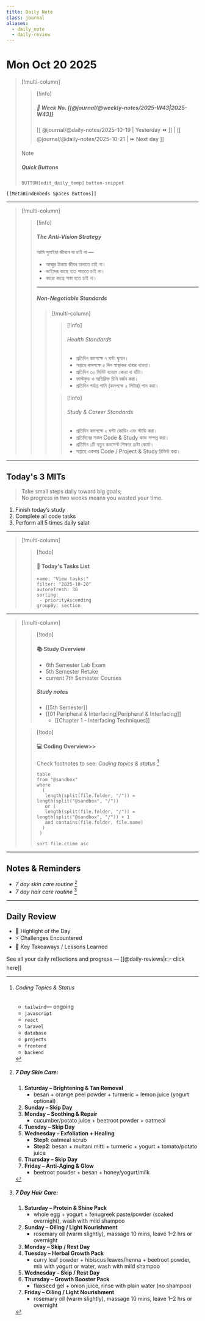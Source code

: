 ```yaml
---
title: Daily Note
class: journal
aliases:
  - daily_note
  - daily-review
---
```


# Mon Oct 20 2025

> [!multi-column]
> 
>> [!info] 
>> ##### 📅 Week No. [[@journal/@weekly-notes/2025-W43|2025-W43]]  
>> [[ @journal/@daily-notes/2025-10-19 | Yesterday ⏪ ]] | [[ @journal/@daily-notes/2025-10-21 | ⏩ Next day ]]
>
>> [!note]
>> ##### Quick Buttons
>> `BUTTON[edit_daily_temp]` `button-snippet`

```meta-bind-embed
[[MetaBindEmbeds Spaces Buttons]]
```

---

> [!multi-column]
> 
>> [!info]
>> ##### The Anti-Vision Strategy
>> আমি সুমাইয়া জীবনে যা চাই না —
>> - আব্বুর টাকায় জীবন চালাতে চাই না।
>> - ভাইদের কাছে হাত পাততে চাই না।
>> - কারো কাছে সস্তা হতে চাই না।
>> ---
>>
>> ##### Non-Negotiable Standards
>> 
>>> [!multi-column]  
>>> 
>>>> [!info]
>>>> ###### Health Standards
>>>> - প্রতিদিন কমপক্ষে ৭ ঘণ্টা ঘুমান।    
>>>> - সপ্তাহে কমপক্ষে ৫ দিন স্বাস্থ্যকর খাবার খাওয়া।
>>>> - প্রতিদিন ৩০ মিনিট ব্যায়াম কোরা বা হাঁটা।    
>>>> - ফাস্টফুড ও অতিরিক্ত চিনি বর্জন করা।    
>>>> - প্রতিদিন পর্যাপ্ত পানি (কমপক্ষে ২ লিটার) পান করা।
>>>
>>>> [!info]
>>>> ###### Study & Career Standards
>>>> - প্রতিদিন কমপক্ষে ২ ঘণ্টা কোডিং এবং স্টাডি করা।
>>>> - প্রতিদিনের সকল Code & Study কাজ সম্পন্ন করা।
>>>> - প্রতিদিন ১টি নতুন কনসেপ্ট শিক্ষার চেষ্টা কোর্মা।   
>>>> - সপ্তাহে একবার Code / Project & Study রিভিউ করা।

---

## Today's 3 MITs

> Take small steps daily toward big goals;   
> No progress in two weeks means you wasted your time.

1. Finish today’s study    
2. Complete all code tasks    
3. Perform all 5 times daily salat

---

> [!multi-column]
> 
>> [!todo]
>> #### 🧾 Today's Tasks List
>> ```todoist
>> name: "View tasks:"
>> filter: "2025-10-20"
>> autorefresh: 30
>> sorting:
>>  - priorityAscending
>> groupBy: section
>> ```

---

> [!multi-column]
>
>> [!todo]
>> #### 📚 Study Overview
>> - 6th Semester Lab Exam
>> - 5th  Semester Retake
>> - current 7th Semester Courses
>> ##### Study notes 
>> - [[5th Semester]]
>> 	- [[01 Peripheral & Interfacing|Peripheral & Interfacing]]
>> 		- [[Chapter 1 - Interfacing Techniques]]
>
>> [!todo]
>> #### 💻 Coding Overview>> 
>> Check footnotes to see: _Coding topics & status_ [^1]  
>> ```dataview
>> table
>> from "@sandbox"
>> where
>>   (
>>    length(split(file.folder, "/")) = length(split("@sandbox", "/"))
>>    or (
>>    length(split(file.folder, "/")) = length(split("@sandbox", "/")) + 1
>>    and contains(file.folder, file.name)
>>   ) 
>>  )
>>  
>> sort file.ctime asc
>>  ```

---


## Notes & Reminders

- _7 day skin care routine_ [^2]   
- _7 day hair care routine_ [^3]   

---

##  Daily Review

- 🌟 Highlight of the Day  
- ⚡ Challenges Encountered  
- 📌 Key Takeaways / Lessons Learned  

See all your daily reflections and progress — [[@daily-reviews|👉 click here]]

[^1]: ###### _Coding Topics & Status_
	
	- `tailwind`— ongoing 
	- `javascript`
	- `react`
	- `laravel`
	- `database`
	- `projects`
	- `frontend`
	- `backend`

[^2]: ##### 7 Day Skin Care:
	
	1.  **Saturday – Brightening & Tan Removal** 
		- besan + orange peel powder + turmeric + lemon juice (yogurt optional)
	2. **Sunday – Skip Day**    
	3. **Monday – Soothing & Repair** 
		- cucumber/potato juice + beetroot powder + oatmeal
	4. **Tuesday – Skip Day**    
	5. **Wednesday – Exfoliation + Healing** 
		- **Step1**: oatmeal scrub
		- **Step2**: besan + multani mitti + turmeric + yogurt + tomato/potato juice
	6. **Thursday – Skip Day**    
	7. **Friday – Anti-Aging & Glow** 
		- beetroot powder + besan + honey/yogurt/milk

[^3]: ##### 7 Day Hair Care:
			
	1. **Saturday – Protein & Shine Pack**    
		  - whole egg + yogurt + fenugreek paste/powder (soaked overnight), wash with mild shampoo        
	2. **Sunday – Oiling / Light Nourishment**    
		  - rosemary oil (warm slightly), massage 10 mins, leave 1–2 hrs or overnight        
	3. **Monday – Skip / Rest Day**    
	4. **Tuesday – Herbal Growth Pack**    
		  - curry leaf powder + hibiscus leaves/henna + beetroot powder, mix with yogurt or water, wash with mild shampoo 
	5. **Wednesday – Skip / Rest Day**    
	6. **Thursday – Growth Booster Pack**    
		  - flaxseed gel + onion juice, rinse with plain water (no shampoo)        
	7. **Friday – Oiling / Light Nourishment**    
		  - rosemary oil (warm slightly), massage 10 mins, leave 1–2 hrs or overnight
